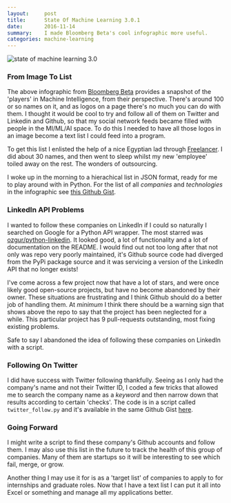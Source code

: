 ```yaml
---
layout:     post
title:      State Of Machine Learning 3.0.1
date:       2016-11-14
summary:    I made Bloomberg Beta's cool infographic more useful.
categories: machine-learning
---
```


![state of machine learning 3.0](https://d3tdunqjn7n0wj.cloudfront.net/720x480/main-art-v-3-mi-landscape-3.81-1400px-4f76e61045d9dc463cae0acfff57c210.jpg)

### From Image To List

The above infographic from [Bloomberg Beta](https://github.com/Bloomberg-Beta/Manual) provides a snapshot of the 'players' in Machine Intelligence, from their perspective. There's around 100 or so names on it, and as logos on a page there's no much you can do with them. I thought it would be cool to try and follow all of them on Twitter and Linkedin and Github, so that my social network feeds became filled with people in the MI/ML/AI space. To do this I needed to have all those logos in an image become a text list I could feed into a program.

To get this list I enlisted the help of a nice Egyptian lad through [Freelancer](https://www.freelancer.com.au/?gclid=CMKIqYCJrdACFYGXvAodCbUJIw&utm_expid=294858-480.BePKZE1sQ3uuAHUp7JoJ1Q.0&utm_referrer=https%3A%2F%2Fwww.google.com.au%2F). I did about 30 names, and then went to sleep whilst my new 'employee' toiled away on the rest. The wonders of outsourcing.

I woke up in the morning to a hierachical list in JSON format, ready for me to play around with in Python. For the list of all *companies* and *technologies* in the infographic see [this Github Gist](https://gist.github.com/thundergolfer/9367910f03904c1338a93d7a7fa221bd).

### LinkedIn API Problems

I wanted to follow these companies on LinkedIn if I could so naturally I searched on Google for a Python API wrapper. The most starred was [ozgur/python-linkedin](https://github.com/ozgur/python-linkedin). It looked good, a lot of functionality and a lot of documentation on the README. I would find out not too long after that not only was repo very poorly maintained, it's Github source code had diverged from the PyPi package source and it was servicing a version of the LinkedIn API that no longer exists!

I've come across a few project now that have a lot of stars, and were once likely good open-source projects, but have no become abandoned by their owner. These situations are frustrating and I think Github should do a better job of handling them. At *minimum* I think there should be a warning sign that shows above the repo to say that the project has been neglected for a while. This particular project has 9 pull-requests outstanding, most fixing existing problems.

Safe to say I abandoned the idea of following these companies on LinkedIn with a script.

### Following On Twitter

I did have success with Twitter following thankfully. Seeing as I only had the company's name and not their Twitter ID, I coded a few tricks that allowed me to search the company name as a *keyword* and then narrow down that results according to certain 'checks'. The code is in a script called `twitter_follow.py` and it's available in the same Github Gist [here](https://gist.github.com/thundergolfer/9367910f03904c1338a93d7a7fa221bd).

### Going Forward

I might write a script to find these company's Github accounts and follow them. I may also use this list in the future to track the health of this group of companies. Many of them are startups so it will be interesting to see which fail, merge, or grow.

Another thing I may use it for is as a 'target list' of companies to apply to for internships and graduate roles. Now that I have a text list I can put it all into Excel or something and manage all my applications better.
